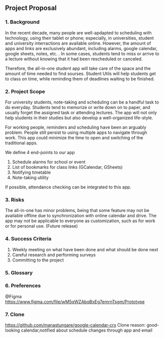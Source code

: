 ## Project Proposal

### 1. Background

In the recent decade, many people are well-apdapted to scheduling with technology, using their tablet or phone; especially, in universities, student and university interractions are available online. However, the amount of apps and links are exclusively abundant, including alarms, google calendar, google sheets, notes, etc. . In some cases, students tend to miss or arrive to a lecture without knowing that it had been rescheduled or canceled. 

Therefore, the all-in-one student app will take care of the space and the amount of time needed to find sourses. Student Utils will help students get to class on time, while reminding them of deadlines waiting to be finished.

### 2. Project Scope

For university students, note-taking and scheduling can be a handful task to do everyday. Students tend to memorize or write down on to paper, and usually forget the assigned task or attending lectures. The app will not only help students in their studies but also develop a well-organized life-style.

For working people, reminders and scheduling have been an arguably problem. People still persist to using multiple apps to navigate through work. This app could minimize the time to open and switching of the traditional apps.

We define 4 end-points to our app

1. Schedule alarms for school or event
2. List of bookmarks for class links (GCalendar, GSheets)
3. Notifying timetable
4. Note-taking utility

If possible, attendance checking can be integrated to this app.

### 3. Risks 

The all-in-one has minor problems, being that some feature may not be available offline due to synchronization with online calendar and drive. The app may not be applicable to everyone as customization, such as for work or for personal use. (Future release)

### 4. Success Criteria
 
1. Weekly meeting on what have been done and what should be done next
2. Careful research and performing surveys
3. Committing to the project

### 5. Glossary

### 6. Preferences

@Figma https://www.figma.com/file/wM5qWZAbqBxEg7emrnTsgm/Prototype
### 7. Clone
https://github.com/manastungare/google-calendar-crx
Clone reason: good-looking calendar,notified about schedule changes through app and email
